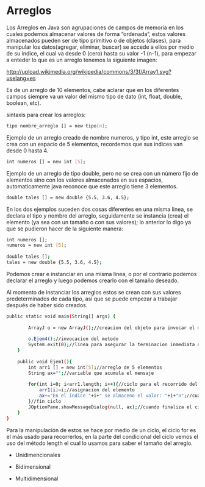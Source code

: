 Arreglos
==
Los Arreglos en Java son agrupaciones de campos de memoria en los cuales podemos almacenar valores de forma “ordenada”, estos  valores almacenados pueden ser de tipo primitivo o de objetos (clases), para manipular los datos(agregar, eliminar, buscar) se accede a ellos por medio de su indice, el cual va desde 0 (cero) hasta su valor -1 (n-1), para empezar a enteder lo que es un arreglo tenemos la siguiente imagen:

http://upload.wikimedia.org/wikipedia/commons/3/3f/Array1.svg?uselang=es

Es de un arreglo de 10 elementos, cabe aclarar que en los diferentes campos siempre va un valor del mismo tipo de dato (int, float, double, boolean, etc). 

sintaxis para crear los arreglos:

```bash
tipo nombre_arreglo [] = new tipo[n];  
```

Ejemplo de un arreglo creado de nombre numeros, y tipo int, este arreglo se crea con un espacio de 5 elementos, recordemos que sus indices van desde 0 hasta 4.

```bash
int numeros [] = new int [5];
```

Ejemplo de un arreglo de tipo double, pero no se crea con un número fijo de elementos sino con los valores almacenados en sus espacios, automaticamente java reconoce que este arreglo  tiene 3 elementos.

```bash
double tales [] = new double {5.5, 3.6, 4.5};
```

En los dos ejemplos suceden dos cosas diferentes en una misma linea, se declara el tipo y nombre del arreglo, seguidamente se instancia (crea) el elemento (ya sea con un tamaño o con sus valores); lo anterior lo digo ya que se pudieron hacer de la siguiente manera:

```bash
int numeros [];                                                                                                   
numeros = new int [5];
 
double tales [];
tales = new double {5.5, 3.6, 4.5};
```
Podemos crear e instanciar en una misma linea, o por el contrario podemos declarar el arreglo y luego podemos crearlo con el tamaño deseado.

Al momento de instanciar los arreglos estos se crean con sus valores predeterminados de cada tipo, así que se puede empezar a trabajar después de haber sido creados. 

```bash
public static void main(String[] args) {
 
        ArrayJ o = new ArrayJ();//creacion del objeto para invocar el metodo
 
        o.Ejem4();//invocacion del metodo      
        System.exit(0);//linea para asegurar la terminacion inmediata de la aplicacion
    }
 
    public void Ejem1(){
        int arr1 [] = new int[5];//arreglo de 5 elementos
        String ax="";//variable que acumula el mensaje
 
        for(int i=0; i<arr1.length; i++){//ciclo para el recorrido del elemento
            arr1[i]=i;//asignacion del elemento
            ax+="En el indice "+i+" se almaceno el valor: "+i+"n";//cuando se asigna el valor se acumulan los datos en el mensaje
        }//fin ciclo
        JOptionPane.showMessageDialog(null, ax);//cuando finaliza el ciclo se muestra el mensaje.
    }
}
```
Para la manipulación de estos se hace por medio de un ciclo, el ciclo for es el más usado para recorrerlos, en la parte del condicional del ciclo vemos el uso del método length el cual lo usamos para saber el tamaño del arreglo. 


- Unidimencionales

- Bidimensional

- Multidimensional
